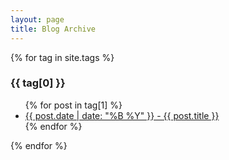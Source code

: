```yaml
---
layout: page
title: Blog Archive
---
```


<!-- or without installing anything -->
<script src="https://unpkg.com/simple-jekyll-search@latest/dest/simple-jekyll-search.min.js"></script>

{% for tag in site.tags %}
  <h3>{{ tag[0] }}</h3>
  <ul>
    {% for post in tag[1] %}
      <li><a href="{{ site.baseurl }}/{{ post.url }}">{{ post.date | date: "%B %Y" }} - {{ post.title }}</a></li>
    {% endfor %}
  </ul>
{% endfor %}
